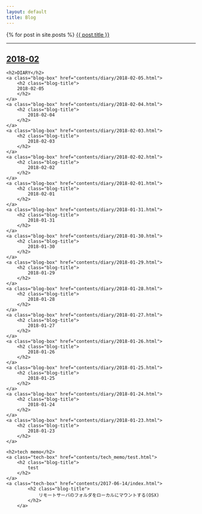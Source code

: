 ```yaml
---
layout: default
title: Blog
---
```


{% for post in site.posts %}
<a href="{{ post.url }}">{{ post.title }}</a>

---
[2018-02](/blog/contents/diary/2018-02-05.html)
---





    <h2>DIARY</h2>
    <a class="blog-box" href="contents/diary/2018-02-05.html"> 
        <h2 class="blog-title">
        2018-02-05
        </h2>
    </a>
    <a class="blog-box" href="contents/diary/2018-02-04.html">
        <h2 class="blog-title">
            2018-02-04
        </h2>
    </a>
    <a class="blog-box" href="contents/diary/2018-02-03.html">
        <h2 class="blog-title">
            2018-02-03
        </h2>
    </a>
    <a class="blog-box" href="contents/diary/2018-02-02.html">
        <h2 class="blog-title">
            2018-02-02
        </h2>
    </a>
    <a class="blog-box" href="contents/diary/2018-02-01.html">
        <h2 class="blog-title">
            2018-02-01
        </h2>
    </a>
    <a class="blog-box" href="contents/diary/2018-01-31.html">
        <h2 class="blog-title">
            2018-01-31
        </h2>
    </a>
    <a class="blog-box" href="contents/diary/2018-01-30.html">
        <h2 class="blog-title">
            2018-01-30
        </h2>
    </a>
    <a class="blog-box" href="contents/diary/2018-01-29.html">
        <h2 class="blog-title">
            2018-01-29
        </h2>
    </a>
    <a class="blog-box" href="contents/diary/2018-01-28.html">
        <h2 class="blog-title">
            2018-01-28
        </h2>
    </a>
    <a class="blog-box" href="contents/diary/2018-01-27.html">
        <h2 class="blog-title">
            2018-01-27
        </h2>
    </a>
    <a class="blog-box" href="contents/diary/2018-01-26.html">
        <h2 class="blog-title">
            2018-01-26
        </h2>
    </a>
    <a class="blog-box" href="contents/diary/2018-01-25.html">
        <h2 class="blog-title">
            2018-01-25
        </h2>
    </a>
    <a class="blog-box" href="contents/diary/2018-01-24.html">
        <h2 class="blog-title">
            2018-01-24
        </h2>
    </a>
    <a class="blog-box" href="contents/diary/2018-01-23.html">
        <h2 class="blog-title">
            2018-01-23
        </h2>
    </a>

    <h2>tech memo</h2>
    <a class="tech-box" href="contents/tech_memo/test.html">
        <h2 class="blog-title">
            test
        </h2>
    </a>
    <a class="tech-box" href="contents/2017-06-14/index.html">
            <h2 class="blog-title">
                リモートサーバのフォルダをローカルにマウントする(OSX)
            </h2>
        </a>
